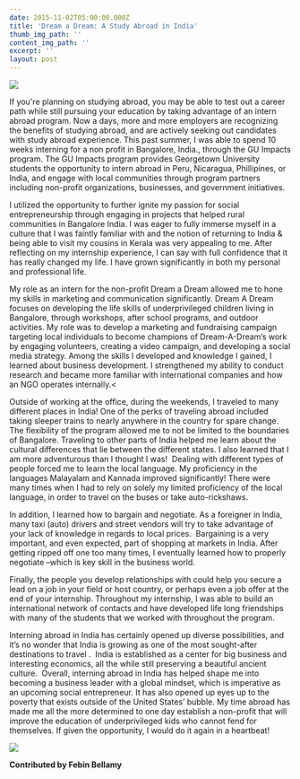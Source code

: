 ```yaml
---
date: 2015-11-02T05:00:00.000Z
title: 'Dream a Dream: A Study Abroad in India'
thumb_img_path: ''
content_img_path: ''
excerpt: ''
layout: post
---
```

![](/images/3228336.jpg)

​​If you're planning on studying abroad, you may be able to test out a career path while still pursuing your education by taking advantage of an intern abroad program. Now a days, more and more employers are recognizing the benefits of studying abroad, and are actively seeking out candidates with study abroad experience. This past summer, I was able to spend 10 weeks interning for a non profit in Bangalore, India., through the GU Impacts program. The GU Impacts program provides Georgetown University students the opportunity to intern abroad in Peru, Nicaragua, Phillipines, or India, and engage with local communities through program partners including non-profit organizations, businesses, and government initiatives.

I utilized the opportunity to further ignite my passion for social entrepreneurship through engaging in projects that helped rural communities in Bangalore India. I was eager to fully immerse myself in a culture that I was faintly familiar with and the notion of returning to India & being able to visit my cousins in Kerala was very appealing to me. After reflecting on my internship experience, I can say with full confidence that it has really changed my life. I have grown significantly in both my personal and professional life.

My role as an intern for the non-profit Dream a Dream allowed me to hone my skills in marketing and communication significantly. Dream A Dream focuses on developing the life skills of underprivileged children living in Bangalore, through workshops, after school programs, and outdoor activities. My role was to develop a marketing and fundraising campaign targeting local individuals to become champions of Dream-A-Dream’s work by engaging volunteers, creating a video campaign, and developing a social media strategy. Among the skills I developed and knowledge I gained, I learned about business development. I strengthened my ability to conduct research and became more familiar with international companies and how an NGO operates internally.<

Outside of working at the office, during the weekends, I traveled to many different places in India! One of the perks of traveling abroad included taking sleeper trains to nearly anywhere in the country for spare change. The flexibility of the program allowed me to not be limited to the boundaries of Bangalore. Traveling to other parts of India helped me learn about the cultural differences that lie between the different states. I also learned that I am more adventurous than I thought I was!  Dealing with different types of people forced me to learn the local language. My proficiency in the languages Malayalam and Kannada improved significantly! There were many times when I had to rely on solely my limited proficiency of the local language, in order to travel on the buses or take auto-rickshaws.

In addition, I learned how to bargain and negotiate. As a foreigner in India, many taxi (auto) drivers and street vendors will try to take advantage of your lack of knowledge in regards to local prices.  Bargaining is a very important, and even expected, part of shopping at markets in India. After getting ripped off one too many times, I eventually learned how to properly negotiate –which is key skill in the business world.

Finally, the people you develop relationships with could help you secure a lead on a job in your field or host country, or perhaps even a job offer at the end of your internship. Throughout my internship, I was able to build an international network of contacts and have developed life long friendships with many of the students that we worked with throughout the program.

Interning abroad in India has certainly opened up diverse possibilities, and it’s no wonder that India is growing as one of the most sought-after destinations to travel .  India is established as a center for big business and interesting economics, all the while still preserving a beautiful ancient culture.  Overall, interning abroad in India has helped shape me into becoming a business leader with a global mindset, which is imperative as an upcoming social entrepreneur. It has also opened up eyes up to the poverty that exists outside of the United States’ bubble. My time abroad has made me all the more determined to one day establish a non-profit that will improve the education of underprivileged kids who cannot fend for themselves. If given the opportunity, I would do it again in a heartbeat!

![](/images/4321410_orig.jpg)



 **Contributed by Febin Bellamy**